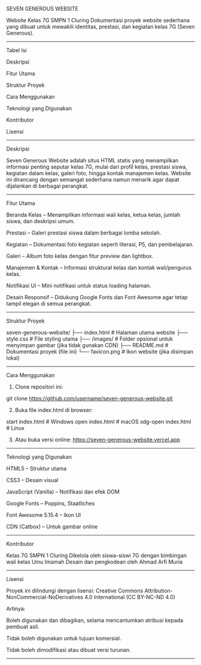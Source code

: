 SEVEN GENEROUS WEBSITE

 

Website Kelas 7G SMPN 1 Cluring
Dokumentasi proyek website sederhana yang dibuat untuk mewakili identitas, prestasi, dan kegiatan kelas 7G (Seven Generous).


---

Tabel Isi

Deskripsi

Fitur Utama

Struktur Proyek

Cara Menggunakan

Teknologi yang Digunakan

Kontributor

Lisensi



---

Deskripsi

Seven Generous Website adalah situs HTML statis yang menampilkan informasi penting seputar kelas 7G, mulai dari profil kelas, prestasi siswa, kegiatan dalam kelas, galeri foto, hingga kontak manajemen kelas. Website ini dirancang dengan semangat sederhana namun menarik agar dapat dijalankan di berbagai perangkat.


---

Fitur Utama

Beranda Kelas – Menampilkan informasi wali kelas, ketua kelas, jumlah siswa, dan deskripsi umum.

Prestasi – Galeri prestasi siswa dalam berbagai lomba sekolah.

Kegiatan – Dokumentasi foto kegiatan seperti literasi, P5, dan pembelajaran.

Galeri – Album foto kelas dengan fitur preview dan lightbox.

Manajemen & Kontak – Informasi struktural kelas dan kontak wali/pengurus kelas.

Notifikasi UI – Mini notifikasi untuk status loading halaman.

Desain Responsif – Didukung Google Fonts dan Font Awesome agar tetap tampil elegan di semua perangkat.



---

Struktur Proyek

seven-generous-website/
├── index.html            # Halaman utama website
├── style.css             # File styling utama
├── /images/              # Folder opsional untuk menyimpan gambar (jika tidak gunakan CDN)
├── README.md             # Dokumentasi proyek (file ini)
└── favicon.png           # Ikon website (jika disimpan lokal)


---

Cara Menggunakan

1. Clone repositori ini:



git clone https://github.com/username/seven-generous-website.git

2. Buka file index.html di browser:



start index.html    # Windows
open index.html     # macOS
xdg-open index.html # Linux

3. Atau buka versi online:
https://seven-generous-website.vercel.app




---

Teknologi yang Digunakan

HTML5 – Struktur utama

CSS3 – Desain visual

JavaScript (Vanilla) – Notifikasi dan efek DOM

Google Fonts – Poppins, Staatliches

Font Awesome 5.15.4 – Ikon UI

CDN (Catbox) – Untuk gambar online



---

Kontributor

Kelas 7G SMPN 1 Cluring
Dikelola oleh siswa-siswi 7G dengan bimbingan wali kelas Umu Imamah
Desain dan pengkodean oleh Ahmad Arfi Muria


---

Lisensi

Proyek ini dilindungi dengan lisensi:
Creative Commons Attribution-NonCommercial-NoDerivatives 4.0 International (CC BY-NC-ND 4.0)

Artinya:

Boleh digunakan dan dibagikan, selama mencantumkan atribusi kepada pembuat asli.

Tidak boleh digunakan untuk tujuan komersial.

Tidak boleh dimodifikasi atau dibuat versi turunan.

---